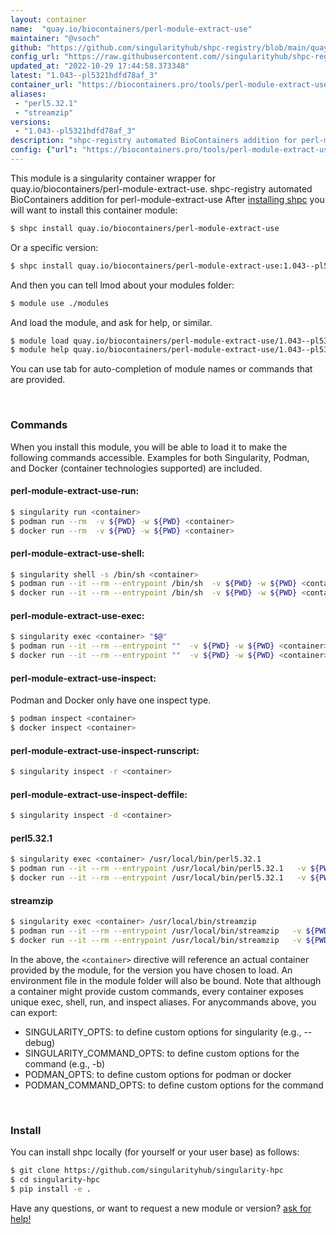 ```yaml
---
layout: container
name:  "quay.io/biocontainers/perl-module-extract-use"
maintainer: "@vsoch"
github: "https://github.com/singularityhub/shpc-registry/blob/main/quay.io/biocontainers/perl-module-extract-use/container.yaml"
config_url: "https://raw.githubusercontent.com//singularityhub/shpc-registry/main/quay.io/biocontainers/perl-module-extract-use/container.yaml"
updated_at: "2022-10-29 17:44:58.373348"
latest: "1.043--pl5321hdfd78af_3"
container_url: "https://biocontainers.pro/tools/perl-module-extract-use"
aliases:
 - "perl5.32.1"
 - "streamzip"
versions:
 - "1.043--pl5321hdfd78af_3"
description: "shpc-registry automated BioContainers addition for perl-module-extract-use"
config: {"url": "https://biocontainers.pro/tools/perl-module-extract-use", "maintainer": "@vsoch", "description": "shpc-registry automated BioContainers addition for perl-module-extract-use", "latest": {"1.043--pl5321hdfd78af_3": "sha256:bcf14b169b7dd0bc01ee1342bf5c3ab2f0b1c1bf994d784aede0a0f53c131f7f"}, "tags": {"1.043--pl5321hdfd78af_3": "sha256:bcf14b169b7dd0bc01ee1342bf5c3ab2f0b1c1bf994d784aede0a0f53c131f7f"}, "docker": "quay.io/biocontainers/perl-module-extract-use", "aliases": {"perl5.32.1": "/usr/local/bin/perl5.32.1", "streamzip": "/usr/local/bin/streamzip"}}
---
```


This module is a singularity container wrapper for quay.io/biocontainers/perl-module-extract-use.
shpc-registry automated BioContainers addition for perl-module-extract-use
After [installing shpc](#install) you will want to install this container module:


```bash
$ shpc install quay.io/biocontainers/perl-module-extract-use
```

Or a specific version:

```bash
$ shpc install quay.io/biocontainers/perl-module-extract-use:1.043--pl5321hdfd78af_3
```

And then you can tell lmod about your modules folder:

```bash
$ module use ./modules
```

And load the module, and ask for help, or similar.

```bash
$ module load quay.io/biocontainers/perl-module-extract-use/1.043--pl5321hdfd78af_3
$ module help quay.io/biocontainers/perl-module-extract-use/1.043--pl5321hdfd78af_3
```

You can use tab for auto-completion of module names or commands that are provided.

<br>

### Commands

When you install this module, you will be able to load it to make the following commands accessible.
Examples for both Singularity, Podman, and Docker (container technologies supported) are included.

#### perl-module-extract-use-run:

```bash
$ singularity run <container>
$ podman run --rm  -v ${PWD} -w ${PWD} <container>
$ docker run --rm  -v ${PWD} -w ${PWD} <container>
```

#### perl-module-extract-use-shell:

```bash
$ singularity shell -s /bin/sh <container>
$ podman run --it --rm --entrypoint /bin/sh  -v ${PWD} -w ${PWD} <container>
$ docker run --it --rm --entrypoint /bin/sh  -v ${PWD} -w ${PWD} <container>
```

#### perl-module-extract-use-exec:

```bash
$ singularity exec <container> "$@"
$ podman run --it --rm --entrypoint ""  -v ${PWD} -w ${PWD} <container> "$@"
$ docker run --it --rm --entrypoint ""  -v ${PWD} -w ${PWD} <container> "$@"
```

#### perl-module-extract-use-inspect:

Podman and Docker only have one inspect type.

```bash
$ podman inspect <container>
$ docker inspect <container>
```

#### perl-module-extract-use-inspect-runscript:

```bash
$ singularity inspect -r <container>
```

#### perl-module-extract-use-inspect-deffile:

```bash
$ singularity inspect -d <container>
```


#### perl5.32.1

```bash
$ singularity exec <container> /usr/local/bin/perl5.32.1
$ podman run --it --rm --entrypoint /usr/local/bin/perl5.32.1   -v ${PWD} -w ${PWD} <container> -c " $@"
$ docker run --it --rm --entrypoint /usr/local/bin/perl5.32.1   -v ${PWD} -w ${PWD} <container> -c " $@"
```


#### streamzip

```bash
$ singularity exec <container> /usr/local/bin/streamzip
$ podman run --it --rm --entrypoint /usr/local/bin/streamzip   -v ${PWD} -w ${PWD} <container> -c " $@"
$ docker run --it --rm --entrypoint /usr/local/bin/streamzip   -v ${PWD} -w ${PWD} <container> -c " $@"
```



In the above, the `<container>` directive will reference an actual container provided
by the module, for the version you have chosen to load. An environment file in the
module folder will also be bound. Note that although a container
might provide custom commands, every container exposes unique exec, shell, run, and
inspect aliases. For anycommands above, you can export:

 - SINGULARITY_OPTS: to define custom options for singularity (e.g., --debug)
 - SINGULARITY_COMMAND_OPTS: to define custom options for the command (e.g., -b)
 - PODMAN_OPTS: to define custom options for podman or docker
 - PODMAN_COMMAND_OPTS: to define custom options for the command

<br>

### Install

You can install shpc locally (for yourself or your user base) as follows:

```bash
$ git clone https://github.com/singularityhub/singularity-hpc
$ cd singularity-hpc
$ pip install -e .
```

Have any questions, or want to request a new module or version? [ask for help!](https://github.com/singularityhub/singularity-hpc/issues)